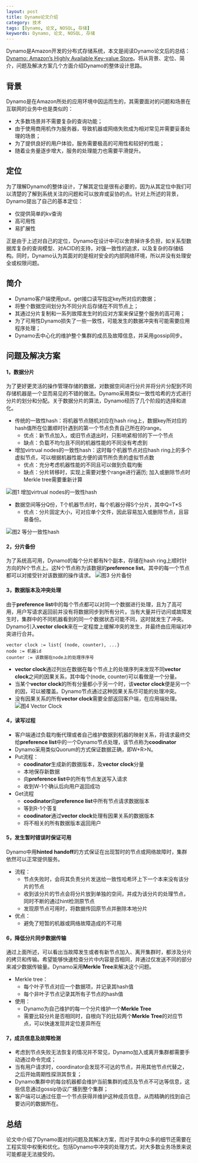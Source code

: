 ```yaml
---
layout: post
title: Dynamo论文介绍
category: 技术
tags: [Dynamo, 论文, NOSQL, 存储]
keywords: Dynamo, 论文, NOSQL, 存储
---
```



Dynamo是Amazon开发的分布式存储系统，本文是阅读Dynamo论文后的总结：[Dynamo: Amazon’s Highly Available Key-value Store](http://www.allthingsdistributed.com/files/amazon-dynamo-sosp2007.pdf)。将从背景、定位、简介，问题及解决方案几个方面介绍Dynamo的整体设计思路。


## 背景
Dynamo是在Amazon所处的应用环境中因运而生的，其需要面对的问题和场景在互联网的业务中也是类似的：

- 大多数场景并不需要复杂的查询功能；
- 由于使用商用机作为服务器，导致机器或网络失败成为相对常见并需要妥善处理的场景；
- 为了提供良好的用户体验，服务需要极高的可用性和较好的性能；
- 随着业务量逐步增大，服务的处理能力也需要平滑提升。

## 定位

为了理解Dynamo的整体设计，了解其定位是很有必要的，因为从其定位中我们可以清楚的了解到系统关注的问题和可以放弃或妥协的点。针对上所述的背景，Dynamo提出了自己的基本定位：

- 仅提供简单的kv查询
- 高可用性
- 易扩展性

正是由于上述对自己的定位，Dynamo在设计中可以舍弃掉许多负担，如关系型数据库复杂的查询模型、对ACID的支持，对强一致性的追求，以及复杂的存储结构。同时，Dynamo认为其面对的是相对安全的内部网络环境，所以并没有处理安全或权限问题。


## 简介

- Dynamo客户端使用put，get接口读写指定key所对应的数据；
- 将整个数据空间划分为不同分片后存储在不同节点上；
- 其通过分片复制和一系列故障发生时的应对方案来保证整个服务的高可用；
- 为了可用性Dynamo损失了一些一致性，可能发生的数据冲突有可能需要应用程序处理；
- Dynamo去中心化的维护整个集群的成员及故障信息，并采用gossip同步。



## 问题及解决方案

#### 1，数据分片
为了更好更灵活的操作管理存储的数据，对数据空间进行分片并将分片分配到不同存储机器是一个显而易见的不错的做法。Dynamo采用类似一致性哈希的方式进行分片的划分和分配。关于数据分片的算法，Dynamo经历了几个阶段的选择和进化。

- 传统的一致性hash：将机器节点随机对应在hash ring上，数据key所对应的hash值所在位置顺时针遇到的第一个节点负责自己所在的range。
	- 优点：新节点加入，或旧节点退出时，只影响紧相邻的下一个节点
	- 缺点：负载不均匀且不同的机器性能的不同没有考虑到
- 增加virtrual nodes的一致性hash：这时每个机器节点对应hash ring上的多个虚拟节点，可以根据机器性能方便的调节所负责的虚拟节点数
	- 优点：充分考虑机器性能的不同且可以做到负载均衡
	- 缺点：分片转移时，实现上需要对整个range进行遍历; 加入或删除节点时Merkle tree需要重新计算

![图1 增加virtrual nodes的一致性hash](http://i.imgur.com/D0EXgvk.png?1)

- 数据空间等分Q份，T个机器节点时，每个机器分得S个分片，其中Q=T*S
	- 优点：分片固定大小，可对应单个文件，因此容易加入或删除节点，且容易备份。

![图2 等分一致性hash](http://i.imgur.com/rHnwdRZ.png?1)

#### 2，分片备份
为了系统高可用，Dynamo的每个分片都有N个副本，存储在hash ring上顺时针方向的N个节点上。这N个节点称为该数据的**preference list**。其中的每一个节点都可以对接受针对该数据的操作请求。
![图3 分片备份](http://i.imgur.com/GdSpgFi.png)


#### 3，数据版本及冲突处理
由于**preference list**中的每个节点都可以对同一个数据进行处理，且为了高可用，用户写请求返回前并没有将数据同步到所有分片。当有大量并行访问或故障发生时，集群中的不同机器看到的同一个数据状态可能不同，这时就发生了冲突。Dynamo引入**vector clock**来在一定程度上缓解冲突的发生，并最终由应用端对冲突进行合并。

``` 
vector clock := list{ (node, counter), ...}
node := 机器id
counter := 该数据在node上的处理序序号
```
- **vector clock**通过列出在数据在每个节点上的处理序列来发现不同**vector clock**之间的因果关系，其中每个(node, counter)可以看做是一个分量。
- 当某个**vector clock**的所有分量都小于另一个时，该**vector clock**便是另一个的因，可以被覆盖。Dynamo节点通过这种因果关系尽可能的处理冲突。
- 没有因果关系的所有**vector clock**需要全部返回客户端，在应用端处理。
![图4 Vector Clock](http://i.imgur.com/K7ChFub.png?1)

#### 4，读写过程

- 客户端通过负载均衡代理或者自己维护数据到机器的映射关系，将请求最终交给**preference list**中的一个Dynamo节点处理，该节点称为**coodinator**
- Dynamo采用类似Quorum的方式保证数据正确，即W+R>N。
- Put流程：
	- **coodinator**生成新的数据版本，及**vector clock**分量
	- 本地保存新数据
	- 向**preference list**中的所有节点发送写入请求
	- 收到W-1个确认后向用户返回成功
- Get流程
	- **coodinator**向**preference list**中所有节点请求数据版本
	- 等到R-1个答复
	- **coodinator**通过**vector clock**处理有因果关系的数据版本
	- 将不相关的所有数据版本返回用户


#### 5，发生暂时错误时保证可用
Dynamo中用**hinted handoff**的方式保证在出现暂时的节点或网络故障时，集群依然可以正常提供服务。

- 流程：
	- 节点失败时，会将其负责分片发送给一致性哈希环上下一个本来没有该分片的节点
	- 收到该分片的节点会将分片放到单独的空间，并成为该分片的处理节点，同时不断的通过hint检测原节点
	- 发现原节点可用时，将数据传回原节点并删除本地分片
- 优点：
	- 避免了短暂的机器或网络故障造成的不可用

#### 6，降低分片同步数据传输
通过上面所述，可以看出当故障发生或者有新节点加入、离开集群时，都涉及分片的拷贝和传输。希望能够快速检查分片中内容是否相同，并通过仅发送不同的部分来减少数据传输量。Dynamo采用**Merkle Tree**来解决这个问题。

- Merkle tree：
	- 每个叶子节点对应一个数据项，并记录其hash值
	- 每个非叶子节点记录其所有子节点的hash值
- 使用：
	- Dynamo为自己维护的每一个分片维护一个**Merkle Tree**
	- 需要比较分片是否相同时，自根向下的比较两个**Merkle Tree**的对应节点，可以快速发现并定位差异所在

#### 7，成员信息及故障检测

- 考虑到节点失败无法恢复的情况并不常见，Dynamo加入或离开集群都需要手动通过命令完成；
- 当有用户请求时，coordinator会发现不可达的节点，并用其他节点代替之，之后开始周期性探测其恢复；
- Dynamo集群中的每台机器都会维护当前集群的成员及节点不可达等信息，这些信息通过gossip协议广播到整个集群；
- 客户端可以通过任意一个节点获得并维护这种成员信息，从而精确的找到自己要访问的数据所在。


## 总结

论文中介绍了Dynamo面对的问题及其解决方案，而对于其中众多的细节还需要在工程实现中权衡和优化。包括Dynamo中冲突的处理方式，对大多数业务场景来说可能都是无法接受的。
